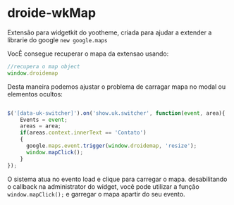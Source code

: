 # droide-wkMap

Extensão para widgetkit do yootheme, criada para ajudar a extender a librarie do google ````new google.maps````

VocÊ consegue recuperar o mapa da extensao usando:
````javascript
//recupera o map object
window.droidemap
````
Desta maneira podemos ajustar o problema de carragar mapa no modal ou elementos ocultos:

````javascript

$('[data-uk-switcher]').on('show.uk.switcher', function(event, area){
    Events = event;
    areas = area;
    if(areas.context.innerText == 'Contato')
    {
      google.maps.event.trigger(window.droidemap, 'resize');
      window.mapClick();
    }
});

````

O sistema atua no evento load e clique para carregar o mapa.
desabilitando o callback na administrator do widget, você pode utilizar a função ``` window.mapClick();``` e garregar o mapa apartir do seu evento.
